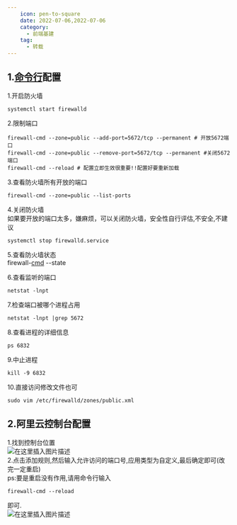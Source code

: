 ```yaml
---
    icon: pen-to-square
    date: 2022-07-06,2022-07-06
    category:
      - 前端基建
    tag:
      - 转载
---
```


## 1.[命令行](https://so.csdn.net/so/search?q=%E5%91%BD%E4%BB%A4%E8%A1%8C&spm=1001.2101.3001.7020)配置

1.开启防火墙

    systemctl start firewalld

2.限制端口

    firewall-cmd --zone=public --add-port=5672/tcp --permanent # 开放5672端口
    firewall-cmd --zone=public --remove-port=5672/tcp --permanent #关闭5672端口
    firewall-cmd --reload # 配置立即生效很重要!!配置好要重新加载

3.查看防火墙所有开放的端口

    firewall-cmd --zone=public --list-ports

4.关闭防火墙  
如果要开放的端口太多，嫌麻烦，可以关闭防火墙，安全性自行评估,不安全,不建议

    systemctl stop firewalld.service

5.查看防火墙状态  
firewall-[cmd](https://so.csdn.net/so/search?q=cmd&spm=1001.2101.3001.7020) --state

6.查看监听的端口

    netstat -lnpt

7.检查端口被哪个进程占用

    netstat -lnpt |grep 5672

8.查看进程的详细信息

    ps 6832

9.中止进程

    kill -9 6832

10.直接访问修改文件也可

    sudo vim /etc/firewalld/zones/public.xml

## 2.阿里云控制台配置

1.找到控制台位置  
![在这里插入图片描述](https://img-blog.csdnimg.cn/f0be47d18ee243e38a9fdec96a481589.png?x-oss-process=image/watermark,type_d3F5LXplbmhlaQ,shadow_50,text_Q1NETiBA6Zeq6ICA5aSq6ZizYQ==,size_20,color_FFFFFF,t_70,g_se,x_16)  
2.点击添加规则,然后输入允许访问的端口号,应用类型为自定义,最后确定即可(改完一定重启)  
ps:要是重启没有作用,请用命令行输入

    firewall-cmd --reload

即可.  
![在这里插入图片描述](https://img-blog.csdnimg.cn/d1011ceb479a4cb4889ed331f4e6d53f.png?x-oss-process=image/watermark,type_d3F5LXplbmhlaQ,shadow_50,text_Q1NETiBA6Zeq6ICA5aSq6ZizYQ==,size_20,color_FFFFFF,t_70,g_se,x_16)
